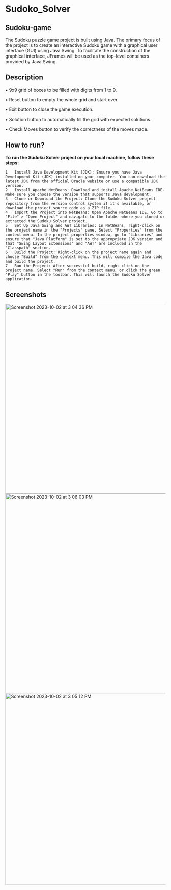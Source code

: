 # Sudoko_Solver
## Sudoku-game

The Sudoku puzzle game project is built using Java. The primary focus of the project is to create an interactive Sudoku game with a graphical user interface (GUI) using Java Swing. To facilitate the construction of the graphical interface, JFrames will be used as the top-level containers provided by Java Swing.

## Description

• 9x9 grid of boxes to be filled with digits from 1 to 9.

• Reset button to empty the whole grid and start over.

• Exit button to close the game execution.

• Solution button to automatically fill the grid with expected solutions.

• Check Moves button to verify the correctness of the moves made.

## How to run?

**To run the Sudoku Solver project on your local machine, follow these steps:**

	1	Install Java Development Kit (JDK): Ensure you have Java Development Kit (JDK) installed on your computer. You can download the latest JDK from the official Oracle website or use a compatible JDK version.
	2 	Install Apache NetBeans: Download and install Apache NetBeans IDE. Make sure you choose the version that supports Java development.
	3	Clone or Download the Project: Clone the Sudoku Solver project repository from the version control system if it's available, or download the project source code as a ZIP file.
	4	Import the Project into NetBeans: Open Apache NetBeans IDE. Go to "File" > "Open Project" and navigate to the folder where you cloned or extracted the Sudoku Solver project.
	5	Set Up Java Swing and AWT Libraries: In NetBeans, right-click on the project name in the "Projects" pane. Select "Properties" from the context menu. In the project properties window, go to "Libraries" and ensure that "Java Platform" is set to the appropriate JDK version and that "Swing Layout Extensions" and "AWT" are included in the "Classpath" section.
	6	Build the Project: Right-click on the project name again and choose "Build" from the context menu. This will compile the Java code and build the project.
	7	Run the Project: After successful build, right-click on the project name. Select "Run" from the context menu, or click the green "Play" button in the toolbar. This will launch the Sudoku Solver application.


## Screenshots 

<img width="596" alt="Screenshot 2023-10-02 at 3 04 36 PM" src="https://github.com/rajauria/Sudoko_Solver/assets/58137634/4976ebbf-7117-4953-9c4a-2442d415f7d4">

<img width="627" alt="Screenshot 2023-10-02 at 3 06 03 PM" src="https://github.com/rajauria/Sudoko_Solver/assets/58137634/b3f7d85b-0f22-457a-b668-a74f683c5035">

<img width="604" alt="Screenshot 2023-10-02 at 3 05 12 PM" src="https://github.com/rajauria/Sudoko_Solver/assets/58137634/409f7e26-02e9-4138-be67-8e1fd8784f5e">
